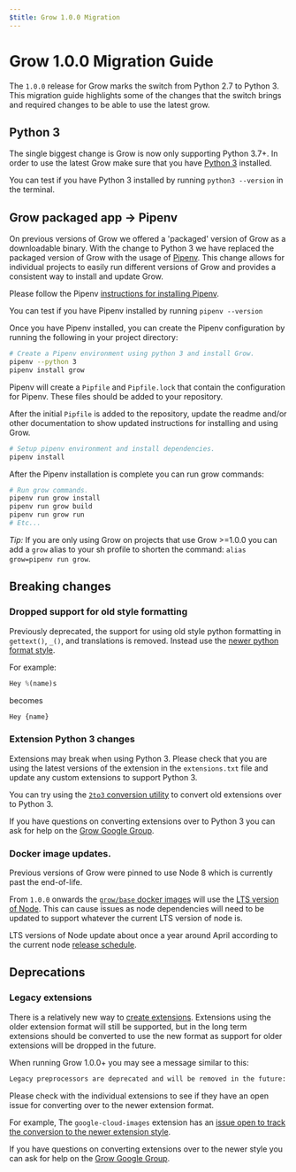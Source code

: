 ```yaml
---
$title: Grow 1.0.0 Migration
---
```

# Grow 1.0.0 Migration Guide

The `1.0.0` release for Grow marks the switch from Python 2.7 to Python 3.
This migration guide highlights some of the changes that the switch brings and
required changes to be able to use the latest grow.

## Python 3

The single biggest change is Grow is now only supporting Python 3.7+. In order
to use the latest Grow make sure that you have
[Python 3](https://www.python.org/downloads/) installed.

You can test if you have Python 3 installed by running `python3 --version` in
the terminal.

## Grow packaged app -> Pipenv

On previous versions of Grow we offered a 'packaged' version of Grow as a
downloadable binary. With the change to Python 3 we have replaced the packaged
version of Grow with the usage of [Pipenv](https://pipenv.pypa.io/). This change
allows for individual projects to easily run different versions of Grow and
provides a consistent way to install and update Grow.

Please follow the Pipenv [instructions for installing Pipenv](https://pipenv.pypa.io/en/latest/#install-pipenv-today).

You can test if you have Pipenv installed by running `pipenv --version`

Once you have Pipenv installed, you can create the Pipenv configuration by
running the following in your project directory:

```bash
# Create a Pipenv environment using python 3 and install Grow.
pipenv --python 3
pipenv install grow
```

Pipenv will create a `Pipfile` and `Pipfile.lock` that contain the configuration
for Pipenv. These files should be added to your repository.

After the initial `Pipfile` is added to the repository, update the readme and/or
other documentation to show updated instructions for installing and using Grow.

```bash
# Setup pipenv environment and install dependencies.
pipenv install
```

After the Pipenv installation is complete you can run grow commands:

```bash
# Run grow commands.
pipenv run grow install
pipenv run grow build
pipenv run grow run
# Etc...
```

*Tip:* If you are only using Grow on projects that use Grow >=1.0.0 you can add
a `grow` alias to your sh profile to shorten the command:
`alias grow=pipenv run grow`.

## Breaking changes

### Dropped support for old style formatting

Previously deprecated, the support for using old style python formatting in
`gettext()`, `_()`, and translations is removed. Instead use the [newer python
format style](https://docs.python.org/3/library/stdtypes.html#str.format).

For example:

```python
Hey %(name)s
```

becomes

```python
Hey {name}
```

### Extension Python 3 changes

Extensions may break when using Python 3. Please check that you are using the
latest versions of the extension in the `extensions.txt` file and update any
custom extensions to support Python 3.

You can try using the [`2to3` conversion
utility](https://docs.python.org/3/library/2to3.html) to convert old extensions
over to Python 3.

If you have questions on converting extensions over to Python 3 you can ask for
help on the [Grow Google Group](https://groups.google.com/g/growsdk).

### Docker image updates.

Previous versions of Grow were pinned to use Node 8 which is currently past the
end-of-life.

From `1.0.0` onwards the
[`grow/base` docker images](https://hub.docker.com/repository/docker/grow/base)
will use the [LTS version of Node](https://nodejs.org/en/about/releases/).
This can cause issues as node dependencies will need to be updated to support
whatever the current LTS version of node is.

LTS versions of Node update about once a year around April according to the
current node [release schedule](https://nodejs.org/en/about/releases/).

## Deprecations

### Legacy extensions

There is a relatively new way to [create extensions]([url('/content/docs/extensions/create.md')]).
Extensions using the older extension format will still be supported, but in the
long term extensions should be converted to use the new format as support for
older extensions will be dropped in the future.

When running Grow 1.0.0+ you may see a message similar to this:

```bash
Legacy preprocessors are deprecated and will be removed in the future: google_sheets
```

Please check with the individual extensions to see if they have an open issue
for converting over to the newer extension format.

For example, The `google-cloud-images` extension has an [issue open to track the
conversion to the newer extension style](https://github.com/grow/grow-ext-google-cloud-images/issues/13).

If you have questions on converting extensions over to the newer style you can
ask for help on the [Grow Google Group](https://groups.google.com/g/growsdk).
